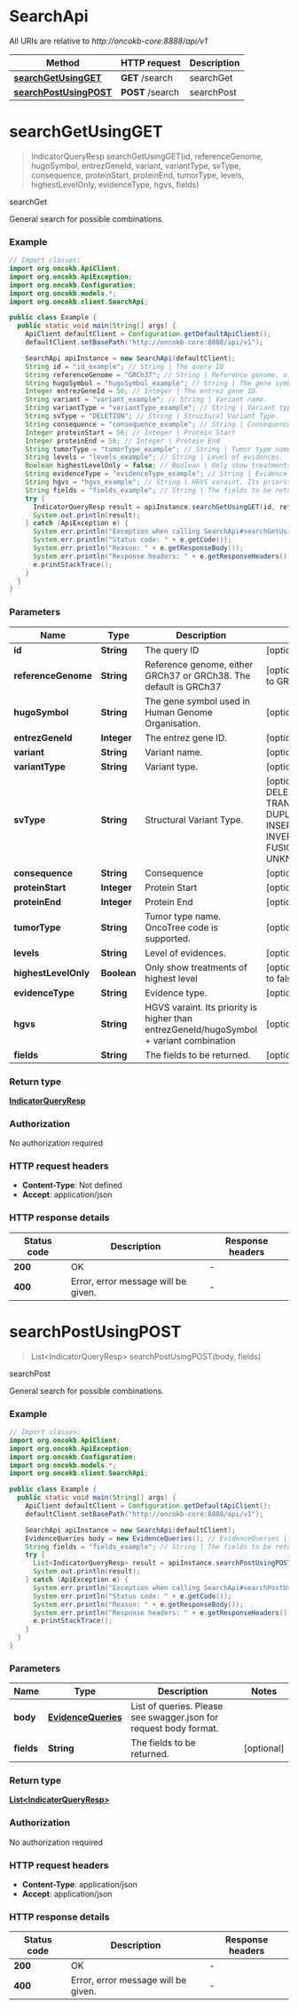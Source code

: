 # SearchApi

All URIs are relative to *http://oncokb-core:8888/api/v1*

Method | HTTP request | Description
------------- | ------------- | -------------
[**searchGetUsingGET**](SearchApi.md#searchGetUsingGET) | **GET** /search | searchGet
[**searchPostUsingPOST**](SearchApi.md#searchPostUsingPOST) | **POST** /search | searchPost


<a name="searchGetUsingGET"></a>
# **searchGetUsingGET**
> IndicatorQueryResp searchGetUsingGET(id, referenceGenome, hugoSymbol, entrezGeneId, variant, variantType, svType, consequence, proteinStart, proteinEnd, tumorType, levels, highestLevelOnly, evidenceType, hgvs, fields)

searchGet

General search for possible combinations.

### Example
```java
// Import classes:
import org.oncokb.ApiClient;
import org.oncokb.ApiException;
import org.oncokb.Configuration;
import org.oncokb.models.*;
import org.oncokb.client.SearchApi;

public class Example {
  public static void main(String[] args) {
    ApiClient defaultClient = Configuration.getDefaultApiClient();
    defaultClient.setBasePath("http://oncokb-core:8888/api/v1");

    SearchApi apiInstance = new SearchApi(defaultClient);
    String id = "id_example"; // String | The query ID
    String referenceGenome = "GRCh37"; // String | Reference genome, either GRCh37 or GRCh38. The default is GRCh37
    String hugoSymbol = "hugoSymbol_example"; // String | The gene symbol used in Human Genome Organisation.
    Integer entrezGeneId = 56; // Integer | The entrez gene ID.
    String variant = "variant_example"; // String | Variant name.
    String variantType = "variantType_example"; // String | Variant type.
    String svType = "DELETION"; // String | Structural Variant Type.
    String consequence = "consequence_example"; // String | Consequence
    Integer proteinStart = 56; // Integer | Protein Start
    Integer proteinEnd = 56; // Integer | Protein End
    String tumorType = "tumorType_example"; // String | Tumor type name. OncoTree code is supported.
    String levels = "levels_example"; // String | Level of evidences.
    Boolean highestLevelOnly = false; // Boolean | Only show treatments of highest level
    String evidenceType = "evidenceType_example"; // String | Evidence type.
    String hgvs = "hgvs_example"; // String | HGVS varaint. Its priority is higher than entrezGeneId/hugoSymbol + variant combination
    String fields = "fields_example"; // String | The fields to be returned.
    try {
      IndicatorQueryResp result = apiInstance.searchGetUsingGET(id, referenceGenome, hugoSymbol, entrezGeneId, variant, variantType, svType, consequence, proteinStart, proteinEnd, tumorType, levels, highestLevelOnly, evidenceType, hgvs, fields);
      System.out.println(result);
    } catch (ApiException e) {
      System.err.println("Exception when calling SearchApi#searchGetUsingGET");
      System.err.println("Status code: " + e.getCode());
      System.err.println("Reason: " + e.getResponseBody());
      System.err.println("Response headers: " + e.getResponseHeaders());
      e.printStackTrace();
    }
  }
}
```

### Parameters

Name | Type | Description  | Notes
------------- | ------------- | ------------- | -------------
 **id** | **String**| The query ID | [optional]
 **referenceGenome** | **String**| Reference genome, either GRCh37 or GRCh38. The default is GRCh37 | [optional] [default to GRCh37]
 **hugoSymbol** | **String**| The gene symbol used in Human Genome Organisation. | [optional]
 **entrezGeneId** | **Integer**| The entrez gene ID. | [optional]
 **variant** | **String**| Variant name. | [optional]
 **variantType** | **String**| Variant type. | [optional]
 **svType** | **String**| Structural Variant Type. | [optional] [enum: DELETION, TRANSLOCATION, DUPLICATION, INSERTION, INVERSION, FUSION, UNKNOWN]
 **consequence** | **String**| Consequence | [optional]
 **proteinStart** | **Integer**| Protein Start | [optional]
 **proteinEnd** | **Integer**| Protein End | [optional]
 **tumorType** | **String**| Tumor type name. OncoTree code is supported. | [optional]
 **levels** | **String**| Level of evidences. | [optional]
 **highestLevelOnly** | **Boolean**| Only show treatments of highest level | [optional] [default to false]
 **evidenceType** | **String**| Evidence type. | [optional]
 **hgvs** | **String**| HGVS varaint. Its priority is higher than entrezGeneId/hugoSymbol + variant combination | [optional]
 **fields** | **String**| The fields to be returned. | [optional]

### Return type

[**IndicatorQueryResp**](IndicatorQueryResp.md)

### Authorization

No authorization required

### HTTP request headers

 - **Content-Type**: Not defined
 - **Accept**: application/json

### HTTP response details
| Status code | Description | Response headers |
|-------------|-------------|------------------|
**200** | OK |  -  |
**400** | Error, error message will be given. |  -  |

<a name="searchPostUsingPOST"></a>
# **searchPostUsingPOST**
> List&lt;IndicatorQueryResp&gt; searchPostUsingPOST(body, fields)

searchPost

General search for possible combinations.

### Example
```java
// Import classes:
import org.oncokb.ApiClient;
import org.oncokb.ApiException;
import org.oncokb.Configuration;
import org.oncokb.models.*;
import org.oncokb.client.SearchApi;

public class Example {
  public static void main(String[] args) {
    ApiClient defaultClient = Configuration.getDefaultApiClient();
    defaultClient.setBasePath("http://oncokb-core:8888/api/v1");

    SearchApi apiInstance = new SearchApi(defaultClient);
    EvidenceQueries body = new EvidenceQueries(); // EvidenceQueries | List of queries. Please see swagger.json for request body format.
    String fields = "fields_example"; // String | The fields to be returned.
    try {
      List<IndicatorQueryResp> result = apiInstance.searchPostUsingPOST(body, fields);
      System.out.println(result);
    } catch (ApiException e) {
      System.err.println("Exception when calling SearchApi#searchPostUsingPOST");
      System.err.println("Status code: " + e.getCode());
      System.err.println("Reason: " + e.getResponseBody());
      System.err.println("Response headers: " + e.getResponseHeaders());
      e.printStackTrace();
    }
  }
}
```

### Parameters

Name | Type | Description  | Notes
------------- | ------------- | ------------- | -------------
 **body** | [**EvidenceQueries**](EvidenceQueries.md)| List of queries. Please see swagger.json for request body format. |
 **fields** | **String**| The fields to be returned. | [optional]

### Return type

[**List&lt;IndicatorQueryResp&gt;**](IndicatorQueryResp.md)

### Authorization

No authorization required

### HTTP request headers

 - **Content-Type**: application/json
 - **Accept**: application/json

### HTTP response details
| Status code | Description | Response headers |
|-------------|-------------|------------------|
**200** | OK |  -  |
**400** | Error, error message will be given. |  -  |

